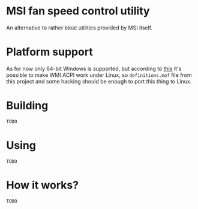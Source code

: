 # MSI fan speed control utility

An alternative to rather bloat utilities provided by MSI itself.

# Platform support

As for now only 64-bit Windows is supported, but according to [this](https://wiki.ubuntu.com/Kernel/Reference/WMI)
it's possible to make WMI ACPI work under Linux, so ``definitions.mof`` file from this project and some
hacking should be enough to port this thing to Linux.

# Building

``TODO``

# Using

``TODO``

# How it works?

``TODO``
